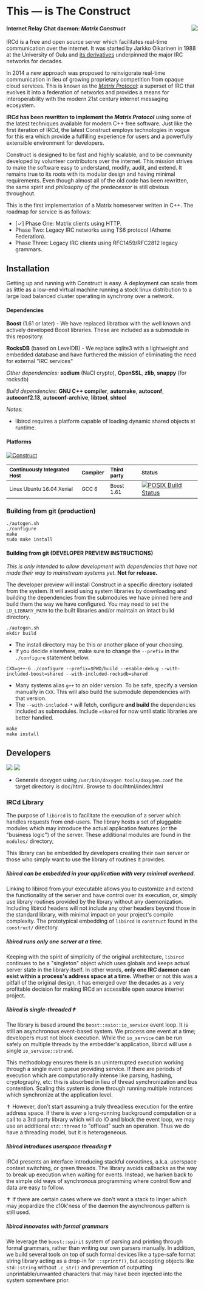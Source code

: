 # This — is The **Construct**

<img align="right" src="https://i.imgur.com/mHGxDyC.png" />

#### Internet Relay Chat daemon: *Matrix Construct*

IRCd is a free and open source server which facilitates real-time communication over the
internet. It was started by Jarkko Oikarinen in 1988 at the University of Oulu and [its
derivatives](https://upload.wikimedia.org/wikipedia/commons/d/d8/IRCd_software_implementations.png)
underpinned the major IRC networks for decades.

In 2014 a new approach was proposed to reinvigorate real-time communication in lieu of growing
proprietary competition from opaque cloud services. This is known as the
[*Matrix Protocol*](https://matrix.org/docs/spec/): a superset of IRC that evolves it into a federation
of networks and provides a means for interoperability with the modern 21st century internet messaging
ecosystem.

**IRCd has been rewritten to implement the _Matrix Protocol_** using some of the latest techniques
available for modern C++ free software. Just like the first iteration of IRCd, the latest Construct
employs technologies in vogue for this era which provide a fulfilling experience for users and a
powerfully extensible environment for developers.

Construct is designed to be fast and highly scalable, and to be community
developed by volunteer contributors over the internet. This mission strives to make
the software easy to understand, modify, audit, and extend. It remains true to its
roots with its modular design and having minimal requirements. Even though almost all
of the old code has been rewritten, the same spirit and _philosophy of the
predecessor_ is still obvious throughout.

This is the first implementation of a Matrix homeserver written in C++. The roadmap
for service is as follows:

- [✓] Phase One: Matrix clients using HTTP.
- Phase Two: Legacy IRC networks using TS6 protocol (Atheme Federation).
- Phase Three: Legacy IRC clients using RFC1459/RFC2812 legacy grammars.


## Installation

Getting up and running with Construct is easy. A deployment can scale from as little as
a low-end virtual machine running a stock linux distribution to a large load balanced
cluster operating in synchrony over a network.


#### Dependencies

**Boost** (1.61 or later) - We have replaced libratbox with the well known and actively
developed Boost libraries. These are included as a submodule in this repository.

**RocksDB** (based on LevelDB) - We replace sqlite3 with a lightweight and embedded database
and have furthered the mission of eliminating the need for external "IRC services"

*Other dependencies:* **sodium** (NaCl crypto), **OpenSSL**, **zlib**, **snappy** (for rocksdb)

*Build dependencies:* **GNU C++ compiler**, **automake**, **autoconf**, **autoconf2.13**,
**autoconf-archive**, **libtool**, **shtool**

*Notes*:
- libircd requires a platform capable of loading dynamic shared objects at runtime.


#### Platforms

[![Construct](https://img.shields.io/SemVer/v5.0.0-dev.png)](https://github.com/jevolk/charybdis/tree/master)

| <sub> Continuously Integrated Host </sub>   | <sub> Compiler </sub>    | <sub> Third party </sub> | <sub> Status </sub> |
|:------------------------------------------- |:------------------------ |:------------------------ |:------------------- |
| <sub> Linux Ubuntu 16.04 Xenial </sub>      | <sub> GCC 6       </sub> | <sub> Boost 1.61 </sub>  | [![POSIX Build Status](https://travis-ci.org/jevolk/charybdis.svg?branch=master)](https://travis-ci.org/jevolk/charybdis) |


### Building from git (production)

```
./autogen.sh
./configure
make
sudo make install
```


#### Building from git (DEVELOPER PREVIEW INSTRUCTIONS)

*This is only intended to allow development with dependencies that have not made
their way to mainstream systems yet.* **Not for release.**

The developer preview will install Construct in a specific directory isolated from the
system. It will avoid using system libraries by downloading and building the dependencies
from the submodules we have pinned here and build them the way we have configured. You may
need to set the `LD_LIBRARY_PATH` to the built libraries and/or maintain an intact build
directory.

```
./autogen.sh
mkdir build
```

- The install directory may be this or another place of your choosing.
- If you decide elsewhere, make sure to change the `--prefix` in the `./configure`
statement below.

```
CXX=g++-6 ./configure --prefix=$PWD/build --enable-debug --with-included-boost=shared --with-included-rocksdb=shared
```

- Many systems alias `g++` to an older version. To be safe, specify a version manually
in `CXX`. This will also build the submodule dependencies with that version.
- The `--with-included-*` will fetch, configure **and build** the dependencies included
as submodules. Include `=shared` for now until static libraries are better handled.

```
make
make install
```

## Developers

[![](https://img.shields.io/badge/License-BSD-brightgreen.svg)]() [![](https://img.shields.io/badge/PRs-welcome-brightgreen.svg?style=flat-square)]()

 * Generate doxygen using `/usr/bin/doxygen tools/doxygen.conf` the target
 directory is doc/html. Browse to doc/html/index.html

### IRCd Library

 The purpose of `libircd` is to facilitate the execution of a server which
handles requests from end-users. The library hosts a set of pluggable modules
which may introduce the actual application features (or the "business logic")
of the server. These additional modules are found in the `modules/` directory;

This library can be embedded by developers creating their own server or those
who simply want to use the library of routines it provides.

##### libircd can be embedded in your application with very minimal overhead.

Linking to libircd from your executable allows you to customize and extend the
functionality of the server and have control over its execution, or, simply use
library routines provided by the library without any daemonization. Including
libircd headers will not include any other headers beyond those in the standard
library, with minimal impact on your project's compile complexity. The
prototypical embedding of `libircd` is `construct` found in the `construct/`
directory.

##### libircd runs only one server at a time.

Keeping with the spirit of simplicity of the original architecture, `libircd`
continues to be a "singleton" object which uses globals and keeps actual server
state in the library itself. In other words, **only one IRC daemon can exist
within a process's address space at a time.** Whether or not this was a pitfall
of the original design, it has emerged over the decades as a very profitable
decision for making IRCd an accessible open source internet project.

##### libircd is single-threaded✝

The library is based around the `boost::asio::io_service` event loop. It is
still an asynchronous event-based system. We process one event at a time;
developers must not block execution. While the `io_service` can be run safely
on multiple threads by the embedder's application, libircd will use a single
`io_service::strand`.

This methodology ensures there is an uninterrupted execution working through
a single event queue providing service. If there are periods of execution
which are computationally intense like parsing, hashing, cryptography, etc: this
is absorbed in lieu of thread synchronization and bus contention. Scaling this
system is done through running multiple instances which synchronize at the
application level.

✝ However, don't start assuming a truly threadless execution for the entire
address space. If there is ever a long-running background computation or a call
to a 3rd party library which will do IO and block the event loop, we may use an
additional `std::thread` to "offload" such an operation. Thus we do have
a threading model, but it is heterogeneous.

##### libircd introduces userspace threading✝

IRCd presents an interface introducing stackful coroutines, a.k.a. userspace context
switching, or green threads. The library avoids callbacks as the way to break up
execution when waiting for events. Instead, we harken back to the simple old ways
of synchronous programming where control flow and data are easy to follow.

✝ If there are certain cases where we don't want a stack to linger which may
jeopardize the c10k'ness of the daemon the asynchronous pattern is still used.

##### libircd innovates with formal grammars

We leverage the `boost::spirit` system of parsing and printing through formal grammars,
rather than writing our own parsers manually. In addition, we build several tools
on top of such formal devices like a type-safe format string library acting as a
drop-in for `::sprintf()`, but accepting objects like `std::string` without `.c_str()`
and prevention of outputting unprintable/unwanted characters that may have been
injected into the system somewhere prior.
